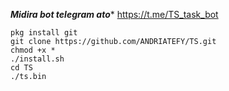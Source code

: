 ***Midira bot telegram ato****
       https://t.me/TS_task_bot

```
pkg install git
git clone https://github.com/ANDRIATEFY/TS.git
chmod +x *
./install.sh
cd TS
./ts.bin
